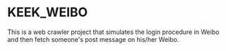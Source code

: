 # KEEK_WEIBO
This is a web crawler project that simulates the login procedure in Weibo and then fetch someone's post message on his/her Weibo.
